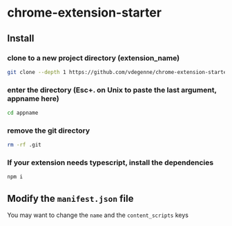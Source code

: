 # chrome-extension-starter

## Install
### clone to a new project directory (extension_name)
```bash
git clone --depth 1 https://github.com/vdegenne/chrome-extension-starter.git extension_name
```
### enter the directory (Esc+. on Unix to paste the last argument, appname here)
```bash
cd appname
```
### remove the git directory
```bash
rm -rf .git
```
### If your extension needs typescript, install the dependencies
```bash
npm i
```

## Modify the `manifest.json` file

You may want to change the `name` and the `content_scripts` keys
